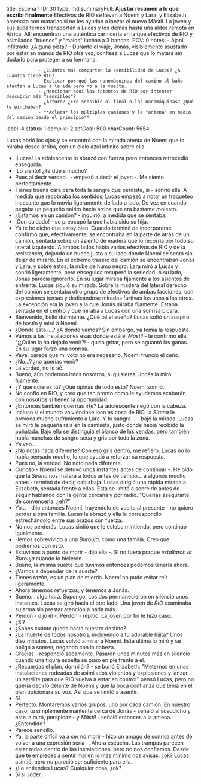 title:          Escena 1
ID:             30
type:           md
summaryFull:    **Ajustar resumen a lo que escribí finalmente**
                Efectivos de RIO se llevan a Noemí y Lara, y Elizabeth amenaza con matarlas si no les ayudan a lanzar el nuevo Mástil. La joven y sus subalternos transportan a Lucas y los demás hasta una aldea remota en África. Allí encuentran una auténtica carnicería en la que efectivos de RIO y asimilados "buenos" y "malos" luchan a 3 bandas.
POV:            0
notes:          - Ajani infiltrado. ¿Alguna pista?
                - Durante el viaje, Jonás, visiblemente asustado por estar en manos de RIO otra vez, confiesa a Lucas que lo matará sin dudarlo para proteger a su hermana.
                
                - ¿Cuántos más comparten la sensibilidad de Lucas? ¿A cuántos tiene RIO?
                - Explicar por qué las nanomáquinas del camino al baño afectan a Lucas a la ida pero no a la vuelta.
                - ¿Mencionar aquí los intentos de RIO por intentar descubrir más "sensibles"?
                - ¿Arturo? ¿Era sensible al final a las nanomáquinas? ¿Qué le pinchaban?
                - **Aclarar los múltiples camiones y la "antena" en medio del camión desde el principio**
label:          4
status:         1
compile:        2
setGoal:        500
charCount:      5654


Lucas abrió los ojos y se encontró con la mirada atenta de Noemí que lo miraba desde arriba, con un cielo azul infinito sobre ella.
- ¡Lucas!
La adolescente lo abrazó con fuerza pero entonces retrocedió enseguida.
- ¡Lo siento! ¿Te duele mucho?
- Pues al decir verdad.. - empezó a decir el joven -. Me siento perfectamente.
- Tienes buena cara para toda la sangre que perdiste, sí - sonrió ella.
A medida que recobraba los sentidos, Lucas empezó a notar un traqueteo incesante que lo movía ligeramente de lado a lado. De vez en cuando pegaba un pequeño saltito hacia arriba que era bastante molesto.
- ¿Estamos en un camión? - inquirió, a medida que se sentaba.
- ¡Con cuidado! - se preocupó la que había sido su hija.
- Ya te he dicho que estoy bien.
Cuando terminó de incorporarse confirmó que, efectivamente, se encontraba en la parte de atrás de un camión, sentada sobre un asiento de madera que lo recorría por todo su lateral izquierdo. A ambos lados había varios efectivos de RIO y de la *resistencia*, dejando un hueco justo a su lado donde Noemí se sentó sin dejar de mirarlo.
En el extremo trasero del camión se encontraban Jonás y Lara, y sobre estos, la nube de humo negro. Lara miró a Lucas y sonrió ligeramente, pero enseguida recuperó la seriedad. A su lado, Jonás parecía ignorarlo. En su lugar miraba fijamente a los asientos de enfrente.
Lucas siguió su mirada. Sobre la madera del lateral derecho del camión se sentaba otro grupo de efectivos de ambas facciones, con expresiones tensas y dedicándose miradas furtivas los unos a los otros. La excepción era la joven a la que Jonás miraba fijamente. Estaba sentada en el centro y que miraba a Lucas con una sonrisa pícara.
- Bienvenido, bello durmiente. ¿Qué tal el sueño?
Lucas soltó un suspiro de hastío y miró a Noemí.
- ¿Dónde esta-...? ¿A dónde vamos?
Sin embargo, ya temía la respuesta.
- Vamos a las instalaciones esas donde está el *Mástil* - le confirmó ella.
"¡¿Quién la ha dejado venir?! - quiso gritar, pero se aguantó las ganas.
En su lugar forzó una sonrisa.
- Vaya, parece que mi voto no era necesario.
Noemí frunció el ceño.
- ¿No...? ¿no querías venir?
- La verdad, no lo sé.
- Bueno, aún podemos irnos nosotros, si quisieras.
Jonás la miró fijamente.
- ¿Y qué quieres tú? ¿Qué opinas de todo esto?
Noemí sonrió. 
- No confío en RIO, y creo que tan pronto como le ayudemos acabarán con nosotros si tienen la oportunidad.
- ¿Entonces también querrías irte?
La adolescente negó con la cabeza.
- Incluso si el mundo volviéndose loco es cosa de RIO, la *Sirena* le provoca mucho sufrimiento a Lara. Y tu sangre... - bajó la mirada.
Lucas se miró la pequeña raja en la camiseta, justo donde había recibido la puñalada. Bajo ella se distinguía el blanco de las vendas, pero también había manchas de sangre seca y gris por toda la zona.
- Ya veo...
- ¿No notas nada diferente? Con eso gris dentro, me refiero.
Lucas no lo había pensado mucho, lo que ayudó a reforzar su respuesta.
- Pues no, la verdad. No noto nada diferente.
- Curioso - Noemí se detuvo unos instantes antes de continuar -. He oído que la *Sirena* nos matará a todos antes de tiempo... a algunos mucho antes - terminó de decir, cabizbaja.
Lucas dirigió una rápida mirada a Elizabeth, sentada frente a ellos. Esta se limitó a sonreirle antes de seguir hablando con la gente cercana y por radio.
"Querías asegurarte de convencerla, ¿eh?"
- Yo... - dijo entonces Noemí, trayéndolo de vuelta al presente - no quiero perder a otra familia.
Lucas la abrazó y ella le correspondió estrechándolo entre sus brazos con fuerza.
- No nos perderás.
Lucas sintió que le estaba mintiendo, pero continuó igualmente.
- Hemos sobrevivido a una *Burbuja*, como una familia. Creo que podremos con esto.
- Estuvimos a punto de morir - dijo ella -. Si no fuera porque *estallaron la Burbuja* cuando lo hicieron...
- Bueno, la misma suerte que tuvimos entonces podemos tenerla ahora.
- ¿Vamos a depender de la suerte?
- Tienes razón, es un plan de mierda.
Noemí no pudo evitar reír ligeramente.
- Ahora tenemos refuerzos, y tenemos a Jonás.
- Bueno... algo hará. Supongo.
Los dos permanecieron en silencio unos instantes. Lucas se giró hacia el otro lado. Una joven de *RIO* examinaba su arma sin prestar atención a nada más.
- Perdón - dijo él -. Perdón - repitió.
La joven por fin le hizo caso.
- ¿Sí?
- ¿Sabes cuánto queda hasta nuestro destino?
- ¿La muerte de todos nosotros, incluyendo a tu adorable hijita? Unos diez minutos.
Lucas volvió a mirar a Noemí. Esta última lo miró y se obligó a sonreír, negando con la cabeza.
- Gracias - respondió secamente.
Pasaron unos minutos más en silencio cuando una figura esbelta se puso en pie frente a él. 
- ¿Recuerdas el plan, dormilón? - se burló Elizabeth.
"Meternos en unas instalaciones rodeadas de asimilados violentos y explosiones y lanzar un satélite para que RIO vuelva a estar en control" pensó Lucas, pero no quería decirlo delante de Noemí y que la poca confianza que tenía en el plan traicionara su voz.
Así que se limitó a asentir.
- Sí.
- Perfecto. Montaremos varios grupos, uno por cada camión. En nuestro caso, tú simplemente mantente cerca de Jonás - señaló al susodicho y este la miró, perspicaz - y *Mástil* - señaló entonces a la antena. ¿Entendido?
- Parece sencillo.
- Ya, la parte difícil va a ser no morir - hizo un amago de sonrisa antes de volver a una expresión seria -. Ahora escucha. Las trampas parecen estar todas dentro de las instalaciones, pero no nos confiemos. Desde que te empieces a sentir mal en lo más mínimo nos avisas, ¿ok?
Lucas asintió, pero no pareció ser suficiente para ella.
- ¿Lo entiendes Lucas? Cualquier cosa, ¿ok?
- Sí sí, joder.